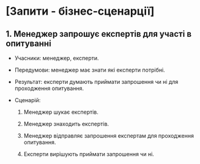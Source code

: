 # [Запити - бізнес-сценарції]

## 1. Менеджер запрошує експертів для участі в опитуванні

- Учасники: менеджер, експерти.

- Передумови: менеджер має знати які експерти потрібні.

- Результат: експерти думають приймати запрошення чи ні для проходження опитування.

- Сценарій:

	1. Менеджер шукає експертів.
	
	2. Менеджер знаходить експертів.
	
	3. Менеджер відправляє запрошення експертам для проходження опитування.
	
	4. Експерти вирішують приймати запрошення чи ні.
